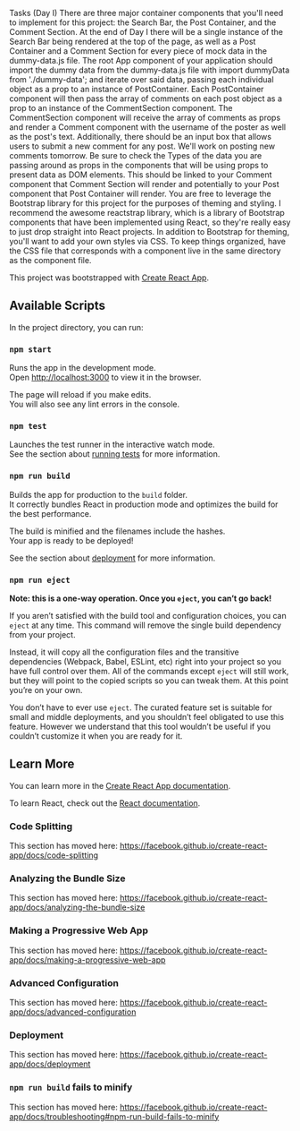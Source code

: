 
Tasks (Day I)
There are three major container components that you'll need to implement for this project: the Search Bar, the Post Container, and the Comment Section.
At the end of Day I there will be a single instance of the Search Bar being rendered at the top of the page, as well as a Post Container and a Comment Section for every piece of mock data in the dummy-data.js file.
The root App component of your application should import the dummy data from the dummy-data.js file with import dummyData from './dummy-data'; and iterate over said data, passing each individual object as a prop to an instance of PostContainer.
Each PostContainer component will then pass the array of comments on each post object as a prop to an instance of the CommentSection component.
The CommentSection component will receive the array of comments as props and render a Comment component with the username of the poster as well as the post's text. Additionally, there should be an input box that allows users to submit a new comment for any post. We'll work on posting new comments tomorrow.
Be sure to check the Types of the data you are passing around as props in the components that will be using props to present data as DOM elements. This should be linked to your Comment component that Comment Section will render and potentially to your Post component that Post Container will render.
You are free to leverage the Bootstrap library for this project for the purposes of theming and styling. I recommend the awesome reactstrap library, which is a library of Bootstrap components that have been implemented using React, so they're really easy to just drop straight into React projects.
In addition to Bootstrap for theming, you'll want to add your own styles via CSS. To keep things organized, have the CSS file that corresponds with a component live in the same directory as the component file.




This project was bootstrapped with [Create React App](https://github.com/facebook/create-react-app).

## Available Scripts

In the project directory, you can run:

### `npm start`

Runs the app in the development mode.<br>
Open [http://localhost:3000](http://localhost:3000) to view it in the browser.

The page will reload if you make edits.<br>
You will also see any lint errors in the console.

### `npm test`

Launches the test runner in the interactive watch mode.<br>
See the section about [running tests](https://facebook.github.io/create-react-app/docs/running-tests) for more information.

### `npm run build`

Builds the app for production to the `build` folder.<br>
It correctly bundles React in production mode and optimizes the build for the best performance.

The build is minified and the filenames include the hashes.<br>
Your app is ready to be deployed!

See the section about [deployment](https://facebook.github.io/create-react-app/docs/deployment) for more information.

### `npm run eject`

**Note: this is a one-way operation. Once you `eject`, you can’t go back!**

If you aren’t satisfied with the build tool and configuration choices, you can `eject` at any time. This command will remove the single build dependency from your project.

Instead, it will copy all the configuration files and the transitive dependencies (Webpack, Babel, ESLint, etc) right into your project so you have full control over them. All of the commands except `eject` will still work, but they will point to the copied scripts so you can tweak them. At this point you’re on your own.

You don’t have to ever use `eject`. The curated feature set is suitable for small and middle deployments, and you shouldn’t feel obligated to use this feature. However we understand that this tool wouldn’t be useful if you couldn’t customize it when you are ready for it.

## Learn More

You can learn more in the [Create React App documentation](https://facebook.github.io/create-react-app/docs/getting-started).

To learn React, check out the [React documentation](https://reactjs.org/).

### Code Splitting

This section has moved here: https://facebook.github.io/create-react-app/docs/code-splitting

### Analyzing the Bundle Size

This section has moved here: https://facebook.github.io/create-react-app/docs/analyzing-the-bundle-size

### Making a Progressive Web App

This section has moved here: https://facebook.github.io/create-react-app/docs/making-a-progressive-web-app

### Advanced Configuration

This section has moved here: https://facebook.github.io/create-react-app/docs/advanced-configuration

### Deployment

This section has moved here: https://facebook.github.io/create-react-app/docs/deployment

### `npm run build` fails to minify

This section has moved here: https://facebook.github.io/create-react-app/docs/troubleshooting#npm-run-build-fails-to-minify

